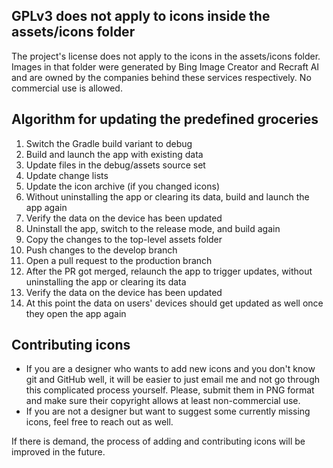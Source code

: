 ## GPLv3 does not apply to icons inside the assets/icons folder

The project's license does not apply to the icons in the assets/icons folder. Images in that folder were generated by Bing Image Creator and Recraft AI and are owned by the companies behind these services respectively. No commercial use is allowed.

## Algorithm for updating the predefined groceries

1. Switch the Gradle build variant to debug
2. Build and launch the app with existing data
3. Update files in the debug/assets source set
4. Update change lists
5. Update the icon archive (if you changed icons)
6. Without uninstalling the app or clearing its data, build and launch the app again
7. Verify the data on the device has been updated
8. Uninstall the app, switch to the release mode, and build again
9. Copy the changes to the top-level assets folder
10. Push changes to the develop branch
11. Open a pull request to the production branch
12. After the PR got merged, relaunch the app to trigger updates, without uninstalling the app or clearing its data
13. Verify the data on the device has been updated
14. At this point the data on users' devices should get updated as well once they open the app again

## Contributing icons

- If you are a designer who wants to add new icons and you don't know git and GitHub well, it will be easier to just email me and not go through this complicated process yourself. Please, submit them in PNG format and make sure their copyright allows at least non-commercial use.
- If you are not a designer but want to suggest some currently missing icons, feel free to reach out as well.

If there is demand, the process of adding and contributing icons will be improved in the future.